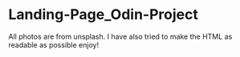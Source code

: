# Landing-Page_Odin-Project
All photos are from unsplash. I have also tried to make the HTML as readable as possible enjoy!